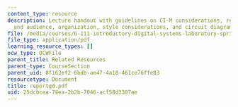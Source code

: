 ```yaml
---
content_type: resource
description: Lecture handout with guidelines on CI-M considerations, report style
  and audience, organization, style considerations, and circuit diagrams.
file: /media/courses/6-111-introductory-digital-systems-laboratory-spring-2006/25dcbcea74ea2b2b7046acf58d3307ae_reportgd.pdf
file_type: application/pdf
learning_resource_types: []
ocw_type: OCWFile
parent_title: Related Resources
parent_type: CourseSection
parent_uid: 8f162ef2-6bdb-ae47-4a18-461ce76ffe83
resourcetype: Document
title: reportgd.pdf
uid: 25dcbcea-74ea-2b2b-7046-acf58d3307ae
---
```

